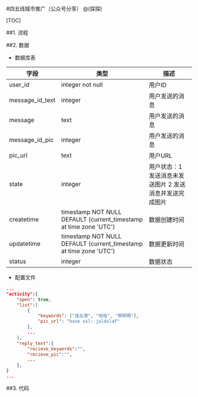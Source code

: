 #四五线城市推广（公众号分享）
@(探探)

[TOC]

##1. 流程

##2. 数据
* 数据库表

| 字段| 类型|描述|
| -- | --| --|
|user_id|integer not null|用户ID|
|message_id_text|integer|用户发送的消息|
|message|text|用户发送的消息|
|message_id_pic|integer|用户发送的消息|
|pic_url|text|用户URL|
|state|integer|用户状态：1 发送消息未发送图片 2 发送消息并发送完成图片|
|createtime|timestamp NOT NULL DEFAULT (current_timestamp at time zone 'UTC')|数据创建时间|
|updatetime|timestamp NOT NULL DEFAULT (current_timestamp at time zone 'UTC')|数据更新时间|
|status|integer|数据状态|

* 配置文件
```json
...
"activity":{
	"open": true, 
	"list":[
		{
			"keywords": ["连云港", "哈哈", "啊啊啊"],
			"pic_url": "base usl: jaldslaf"
		},
		...
	],
	"reply_text":{
		"recieve_keywords":"",
		"recieve_pic":"",
		...
	},
}
...
```

##3. 代码